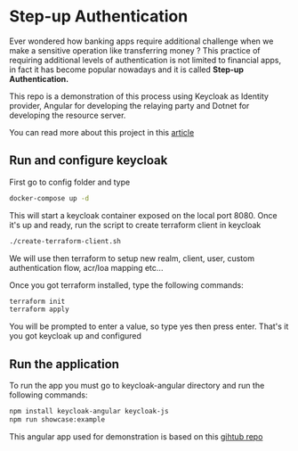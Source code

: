 # Step-up Authentication

Ever wondered how banking apps require additional challenge when we make a sensitive operation like transferring money ? This practice of requiring additional levels of authentication is not limited to financial apps, in fact it has become popular nowadays and it is called **Step-up Authentication.**

This repo is a demonstration of this process using Keycloak as Identity provider, Angular for developing the relaying party and Dotnet for developing the resource server.

You can read more about this project in this [article](https://medium.com/@ahmedmohamedelahmar/step-up-authentication-with-keycloak-9906ba819964)

## Run and configure keycloak

First go to config folder and type

```sh
docker-compose up -d
```

This will start a keycloak container exposed on the local port 8080. Once it's up and ready, run the script to create terraform client in keycloak

```sh
./create-terraform-client.sh
```

We will use then terraform to setup new realm, client, user, custom authentication flow, acr/loa mapping etc...

Once you got terraform installed, type the following commands:

```sh
terraform init
terraform apply
```
You will be prompted to enter a value, so type yes then press enter. That's it you got keycloak up and configured

## Run the application

To run the app you must go to keycloak-angular directory and run the following commands:

```sh
npm install keycloak-angular keycloak-js
npm run showcase:example
```

This angular app used for demonstration is based on this [gihtub repo](https://github.com/mauriciovigolo/keycloak-angular#installation) 